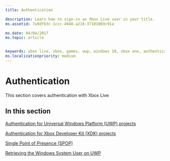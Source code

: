```yaml
---
title: Authentication

description: Learn how to sign-in an Xbox Live user in your title.
ms.assetid: 7a9dfb3c-1ccc-4948-a218-37101069c91a

ms.date: 04/04/2017
ms.topic: article


keywords: xbox live, xbox, games, uwp, windows 10, xbox one, authentication, sign-in
ms.localizationpriority: medium
---
```


# Authentication

This section covers authentication with Xbox Live

## In this section

[Authentication for Universal Windows Platform (UWP) projects](authentication-for-UWP-projects.md)

[Authentication for Xbox Developer Kit (XDK) projects](authentication-for-XDK-projects.md)

[Single Point of Presence (SPOP)](single-point-of-presence.md)

[Retrieving the Windows System User on UWP](retrieving-windows-system-user-on-UWP.md)
